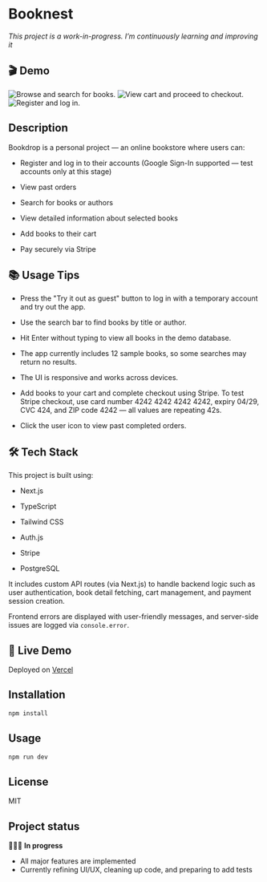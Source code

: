 # Booknest

_This project is a work-in-progress. I’m continuously learning and improving it_

## 🎬 Demo

![Browse and search for books.](docs/browsing-n-searching.gif)
![View cart and proceed to checkout.](docs/checkout.gif)
![Register and log in.](docs/authentication.gif)

## Description

Bookdrop is a personal project — an online bookstore where users can:

- Register and log in to their accounts (Google Sign-In supported — test accounts only at this stage)

- View past orders

- Search for books or authors

- View detailed information about selected books

- Add books to their cart

- Pay securely via Stripe

## 📚 Usage Tips

- Press the "Try it out as guest" button to log in with a temporary account and try out the app.

- Use the search bar to find books by title or author.

- Hit Enter without typing to view all books in the demo database.

- The app currently includes 12 sample books, so some searches may return no results.

- The UI is responsive and works across devices.

- Add books to your cart and complete checkout using Stripe.
  To test Stripe checkout, use card number 4242 4242 4242 4242, expiry 04/29, CVC 424, and ZIP code 4242 — all values are repeating 42s.

- Click the user icon to view past completed orders.

## 🛠️ Tech Stack

This project is built using:

- Next.js

- TypeScript

- Tailwind CSS

- Auth.js

- Stripe

- PostgreSQL

It includes custom API routes (via Next.js) to handle backend logic such as user authentication, book detail fetching, cart management, and payment session creation.

Frontend errors are displayed with user-friendly messages, and server-side issues are logged via `console.error`.

## 🚀 Live Demo

Deployed on [Vercel](https://bookstore-theta-one.vercel.app/)

## Installation

```bash
npm install
```

## Usage

```bash
npm run dev
```

## License

MIT

## Project status

👩🏻‍💻 **In progress**

- All major features are implemented
- Currently refining UI/UX, cleaning up code, and preparing to add tests
